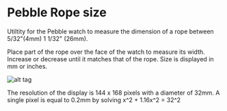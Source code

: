 # Pebble Rope size

Utiltity for the Pebble watch to measure the dimension of a rope between 5/32"(4mm) 1 1/32" (26mm).

Place part of the rope over the face of the watch to measure its width. Increase or decrease until it matches that of the rope. Size is displayed in mm or inches.

![alt tag](https://cloud.githubusercontent.com/assets/4421099/11657120/1c9b769a-9db2-11e5-8725-ef8632052809.png)



The resolution of the display is 144 x 168 pixels with a diameter of 32mm. A single pixel is equal to 0.2mm by solving x^2 + 1.16x^2 = 32^2
